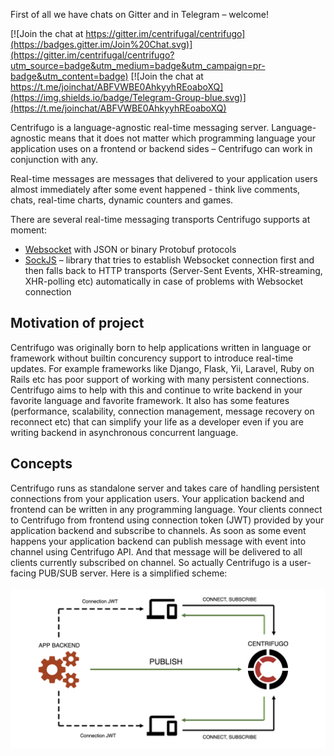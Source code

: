 First of all we have chats on Gitter and in Telegram – welcome!

[![Join the chat at https://gitter.im/centrifugal/centrifugo](https://badges.gitter.im/Join%20Chat.svg)](https://gitter.im/centrifugal/centrifugo?utm_source=badge&utm_medium=badge&utm_campaign=pr-badge&utm_content=badge) [![Join the chat at https://t.me/joinchat/ABFVWBE0AhkyyhREoaboXQ](https://img.shields.io/badge/Telegram-Group-blue.svg)](https://t.me/joinchat/ABFVWBE0AhkyyhREoaboXQ)

Centrifugo is a language-agnostic real-time messaging server. Language-agnostic means that it does not matter which programming language your application uses on a frontend or backend sides – Centrifugo can work in conjunction with any.

Real-time messages are messages that delivered to your application users almost immediately after some event happened - think live comments, chats, real-time charts, dynamic counters and games.

There are several real-time messaging transports Centrifugo supports at moment:

* [Websocket](https://en.wikipedia.org/wiki/WebSocket) with JSON or binary Protobuf protocols
* [SockJS](https://github.com/sockjs/sockjs-client) – library that tries to establish Websocket connection first and then falls back to HTTP transports (Server-Sent Events, XHR-streaming, XHR-polling etc) automatically in case of problems with Websocket connection

## Motivation of project

Centrifugo was originally born to help applications written in language or framework without builtin concurency support to introduce real-time updates. For example frameworks like Django, Flask, Yii, Laravel, Ruby on Rails etc has poor support of working with many persistent connections. Centrifugo aims to help with this and continue to write backend in your favorite language and favorite framework. It also has some features (performance, scalability, connection management, message recovery on reconnect etc) that can simplify your life as a developer even if you are writing backend in asynchronous concurrent language.

## Concepts

Centrifugo runs as standalone server and takes care of handling persistent connections from your application users. Your application backend and frontend can be written in any programming language. Your clients connect to Centrifugo from frontend using connection token (JWT) provided by your application backend and subscribe to channels. As soon as some event happens your application backend can publish message with event into channel using Centrifugo API. And that message will be delivered to all clients currently subscribed on channel. So actually Centrifugo is a user-facing PUB/SUB server. Here is a simplified scheme: 
<br><br>
![Centrifugo scheme](images/scheme.png)
